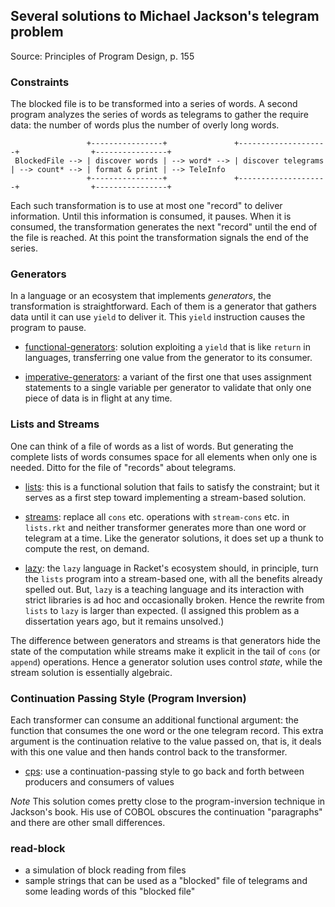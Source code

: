 
## Several solutions to Michael Jackson's telegram problem

Source: Principles of Program Design, p. 155

### Constraints

The blocked file is to be transformed into a series of words. A second
program analyzes the series of words as telegrams to gather the
require data: the number of words plus the number of overly long
words.

```
                 +----------------+               +--------------------+                +----------------+
 BlockedFile --> | discover words | --> word* --> | discover telegrams | --> count* --> | format & print | --> TeleInfo
                 +----------------+               +--------------------+                +----------------+
```

Each such transformation is to use at most one "record" to deliver
information. Until this information is consumed, it pauses. When it is
consumed, the transformation generates the next "record" until the end
of the file is reached. At this point the transformation signals the
end of the series.

### Generators

In a language or an ecosystem that implements _generators_, the
transformation is straightforward. Each of them is a generator that
gathers data until it can use `yield` to deliver it. This `yield`
instruction causes the program to pause. 

- [functional-generators](functional-generators.rkt): solution
  exploiting a `yield` that is like `return` in languages,
  transferring one value from the generator to its consumer.

- [imperative-generators](imperative-generators.rkt): a variant of the
  first one that uses assignment statements to a single variable per
  generator to validate that only one piece of data is in flight at
  any time.

### Lists and Streams

One can think of a file of words as a list of words. But generating
the complete lists of words consumes space for all elements when only
one is needed. Ditto for the file of "records" about telegrams.

- [lists](list.rkt): this is a functional solution that fails to
  satisfy the constraint; but it serves as a first step toward
  implementing a stream-based solution.

- [streams](streams.rkt): replace all `cons` etc. operations with
  `stream-cons` etc. in `lists.rkt` and neither transformer generates
  more than one word or telegram at a time. Like the generator
  solutions, it does set up a thunk to compute the rest, on demand.

- [lazy](lazy.rkt): the `lazy` language in Racket's ecosystem should,
  in principle, turn the `lists` program into a stream-based one,
  with all the benefits already spelled out. But, `lazy` is a teaching
  language and its interaction with strict libraries is ad hoc and
  occasionally broken. Hence the rewrite from `lists` to `lazy` is
  larger than expected. (I assigned this problem as a dissertation
  years ago, but it remains unsolved.) 


The difference between generators and streams is that generators hide
the state of the computation while streams make it explicit in the
tail of `cons` (or `append`) operations. Hence a generator solution
uses control _state_, while the stream solution is essentially
algebraic. 

### Continuation Passing Style (Program Inversion)

Each transformer can consume an additional functional argument: the
function that consumes the one word or the one telegram record. This
extra argument is the continuation relative to the value passed on,
that is, it deals with this one value and then hands control back to
the transformer. 


- [cps](cps.rkt): use a continuation-passing style to go back and
  forth between producers and consumers of values 

*Note* This solution comes pretty close to the program-inversion
 technique in Jackson's book. His use of COBOL obscures the
 continuation "paragraphs" and there are other small differences.

### read-block

- a simulation of block reading from files 
- sample strings that can be used as a "blocked" file of telegrams
  and some leading words of this "blocked file"
